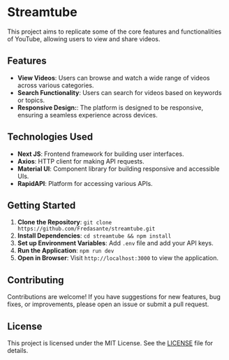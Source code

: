 # Streamtube

This project aims to replicate some of the core features and functionalities of YouTube, allowing users to view and share videos.

## Features

- **View Videos**: Users can browse and watch a wide range of videos across various categories.
- **Search Functionality**: Users can search for videos based on keywords or topics.
- **Responsive Design:**: The platform is designed to be responsive, ensuring a seamless experience across devices.

## Technologies Used

- **Next JS**: Frontend framework for building user interfaces.
- **Axios**: HTTP client for making API requests.
- **Material UI**: Component library for building responsive and accessible UIs.
- **RapidAPI**: Platform for accessing various APIs.

## Getting Started

1. **Clone the Repository**: `git clone https://github.com/Fredasante/streamtube.git`
2. **Install Dependencies**: `cd streamtube && npm install`
3. **Set up Environment Variables**: Add `.env` file and add your API keys.
4. **Run the Application**: `npm run dev`
5. **Open in Browser**: Visit `http://localhost:3000` to view the application.

## Contributing

Contributions are welcome! If you have suggestions for new features, bug fixes, or improvements, please open an issue or submit a pull request.

## License

This project is licensed under the MIT License. See the [LICENSE](LICENSE) file for details.
